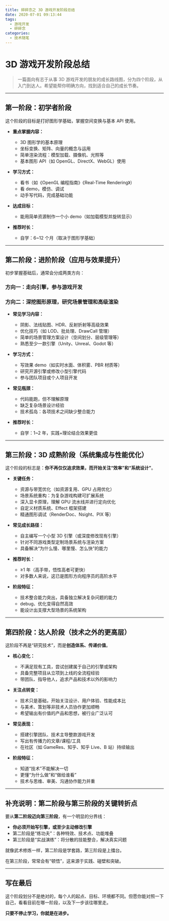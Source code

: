 ```yaml
---
title: 碎碎念之 3D 游戏开发阶段总结
date: 2020-07-01 09:13:44
tags:
  - 游戏开发
  - 碎碎念
categories:
  - 技术随笔
---
```


# 3D 游戏开发阶段总结

> 一篇面向有志于从事 3D 游戏开发的朋友的成长路线图，分为四个阶段，从入门到达人。希望能帮你明确方向，找到适合自己的成长节奏。

---

## 第一阶段：初学者阶段

这个阶段的目标是打好图形学基础，掌握空间变换与基本 API 使用。

- **重点掌握内容：**

  - 3D 图形学的基本原理
  - 坐标变换、矩阵、向量的概念与运用
  - 简单渲染流程：模型加载、摄像机、光照等
  - 基本图形 API（如 OpenGL、DirectX、WebGL）使用

- **学习方式：**
  - 看书（如《OpenGL 编程指南》《Real-Time Rendering》）
  - 看 demo，模仿、调试
  - 动手写代码，完成基础功能
- **达成目标：**

  - 能用简单资源制作一个小 demo（如加载模型并旋转显示）

- **推荐时长：**
  - 自学：6~12 个月（取决于图形学基础）

---

## 第二阶段：进阶阶段（应用与效果提升）

初步掌握基础后，通常会分成两类方向：

### 方向一：走向引擎，参与游戏开发

### 方向二：深挖图形原理，研究场景管理和高级渲染

- **常见学习内容：**

  - 阴影、法线贴图、HDR、反射折射等高级效果
  - 优化技巧（如 LOD、批处理、DrawCall 管理）
  - 简单的场景管理方案设计（空间划分、层级管理等）
  - 熟悉至少一款引擎（Unity、Unreal、Godot 等）

- **学习方式：**

  - 写效果 demo（如实时水面、体积雾、PBR 材质等）
  - 研究开源引擎或修改小型引擎代码
  - 参与团队项目或个人项目开发

- **常见瓶颈：**

  - 代码能跑，但不理解原理
  - 缺乏复杂场景设计经验
  - 技术孤岛：各项技术之间缺少整合能力

- **推荐时长：**
  - 自学：1~2 年，实践+理论结合效果更佳

---

## 第三阶段：3D 成熟阶段（系统集成与性能优化）

这个阶段的标志是：**你不再仅仅追求效果，而开始关注“效率”和“系统设计”**。

- **关键任务：**

  - 资源与带宽优化（如资源复用、GPU 占用优化）
  - 场景系统重构：为复杂游戏构建可扩展系统
  - 深入显卡原理，理解 GPU 流水线并进行定向优化
  - 自定义材质系统、Effect 框架搭建
  - 精通图形调试（RenderDoc、Nsight、PIX 等）

- **常见成长路径：**

  - 自主编写一个小型 3D 引擎（或深度修改现有引擎）
  - 针对不同游戏类型定制场景系统与渲染方案
  - 具备解决“为什么慢、哪里慢、怎么快”的能力

- **推荐时长：**

  - ≥1 年（高手带，悟性高者可更快）
  - 对多数人来说，这已是图形方向程序员的高阶水平

- **阶段特征：**
  - 技术整合能力突出，具备独立解决复杂问题的能力
  - debug、优化变得自然高效
  - 能设计出支撑大型场景的系统架构

---

## 第四阶段：达人阶段（技术之外的更高层）

这阶段不再是“研究技术”，而是**创造体系、传递价值**。

- **核心变化：**

  - 不满足现有工具，尝试创建属于自己的引擎或架构
  - 具备完整项目从立项到上线的全流程经验
  - 带团队、指导他人，追求产品和技术以外的影响力

- **关注点转变：**

  - 技术只是基础，开始关注设计、用户体验、性能成本比
  - 与美术、策划等非技术人员协作更加顺畅
  - 希望输出有价值的产品和思想，被行业广泛认可

- **常见表现：**

  - 搭建引擎团队、技术主导整款游戏开发
  - 写出有传播力的文章/课程/工具
  - 在社区（如 GameRes、知乎、知乎 Live、B 站）持续输出

- **阶段特征：**
  - 知道“技术”不能解决一切
  - 更懂“为什么做”和“做给谁看”
  - 技术与思维、审美、沟通协作能力并重

---

## 补充说明：第二阶段与第三阶段的关键转折点

要从**第二阶段迈向第三阶段**，有一个明显的分界线：

- **你必须开始写引擎，或至少主动修改引擎**
- 第二阶段是“练功夫”：各种特效、技术点、功能堆叠
- 第三阶段是“实战演练”：将分散的技能整合，解决真实问题

就像武术修炼一样，第二阶段是学套路，第三阶段是上擂台。

在第三阶段，常常会有“顿悟”，这来源于实践、碰壁和突破。

---

## 写在最后

这个阶段划分不是绝对的，每个人的起点、目标、环境都不同。但愿你能对照一下自己，看看目前在哪一阶段，以及下一步该往哪里走。

**只要不停止学习，你就是在进步。**
